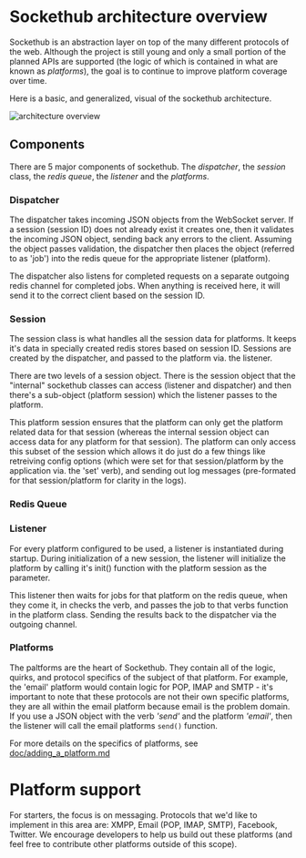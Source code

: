 # Sockethub architecture overview

Sockethub is an abstraction layer on top of the many different protocols of the web. Although the project is still young and only a small portion of the planned APIs are supported (the logic of which is contained in what are known as *platforms*), the goal is to continue to improve platform coverage over time.

Here is a basic, and generalized, visual of the sockethub architecture.

![architecture overview](http://sockethub.org/img/architecture_overview.svg)

## Components

There are 5 major components of sockethub. The *dispatcher*, the *session* class, the *redis queue*, the *listener* and the *platforms*.

### Dispatcher

The dispatcher takes incoming JSON objects from the WebSocket server. If a session (session ID) does not already exist it creates one, then it validates the incoming JSON object, sending back any errors to the client. Assuming the object passes validation, the dispatcher then places the object (referred to as 'job') into the redis queue for the appropriate listener (platform).

The dispatcher also listens for completed requests on a separate outgoing redis channel for completed jobs. When anything is received here, it will send it to the correct client based on the session ID.

### Session

The session class is what handles all the session data for platforms. It keeps it's data in specially created redis stores based on session ID. Sessions are created by the dispatcher, and passed to the platform via. the listener.

There are two levels of a session object. There is the session object that the "internal" sockethub classes can access (listener and dispatcher) and then there's a sub-object (platform session) which the listener passes to the platform.

This platform session ensures that the platform can only get the platform related data for that session (whereas the internal session object can access data for any platform for that session). The platform can only access this subset of the session which allows it do just do a few things like retreiving config options (which were set for that session/platform by the application via. the 'set' verb), and sending out log messages (pre-formated for that session/platform for clarity in the logs).

### Redis Queue

### Listener

For every platform configured to be used, a listener is instantiated during startup. During initialization of a new session, the listener will initialize the platform by calling it's init() function with the platform session as the parameter.

This listener then waits for jobs for that platform on the redis queue, when they come it, in checks the verb, and passes the job to that verbs function in the platform class. Sending the results back to the dispatcher via the outgoing channel.

### Platforms

The paltforms are the heart of Sockethub. They contain all of the logic, quirks, and protocol specifics of the subject of that platform. For example, the 'email' platform would contain logic for POP, IMAP and SMTP - it's important to note that these protocols are not their own specific platforms, they are all within the email platform because email is the problem domain. If you use a JSON object with the verb *'send'*  and the platform *'email'*, then the listener will call the email platforms `send()` function.

For more details on the specifics of platforms, see [doc/adding_a_platform.md](doc/adding_a_platform.md)

# Platform support

For starters, the focus is on messaging. Protocols that we'd like to implement in this area are: XMPP, Email (POP, IMAP, SMTP), Facebook, Twitter. We encourage developers to help us build out these platforms (and feel free to contribute other platforms outside of this scope).
